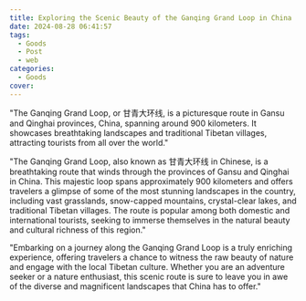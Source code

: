 ```yaml
---
title: Exploring the Scenic Beauty of the Ganqing Grand Loop in China
date: 2024-08-28 06:41:57
tags:
  - Goods
  - Post
  - web
categories:
  - Goods
cover: 
---
```


"The Ganqing Grand Loop, or 甘青大环线, is a picturesque route in Gansu and Qinghai provinces, China, spanning around 900 kilometers. It showcases breathtaking landscapes and traditional Tibetan villages, attracting tourists from all over the world."

"The Ganqing Grand Loop, also known as 甘青大环线 in Chinese, is a breathtaking route that winds through the provinces of Gansu and Qinghai in China. This majestic loop spans approximately 900 kilometers and offers travelers a glimpse of some of the most stunning landscapes in the country, including vast grasslands, snow-capped mountains, crystal-clear lakes, and traditional Tibetan villages. The route is popular among both domestic and international tourists, seeking to immerse themselves in the natural beauty and cultural richness of this region."

"Embarking on a journey along the Ganqing Grand Loop is a truly enriching experience, offering travelers a chance to witness the raw beauty of nature and engage with the local Tibetan culture. Whether you are an adventure seeker or a nature enthusiast, this scenic route is sure to leave you in awe of the diverse and magnificent landscapes that China has to offer."
